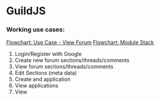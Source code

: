 # GuildJS

### Working use cases:

[Flowchart: Use Case - View Forum](https://docs.google.com/drawings/d/1MT5UQ_4UbH06UOn7vUwAV02DwuKFqMAEduZyjw26q7U/edit?usp=sharing)
[Flowchart: Module Stack](https://docs.google.com/drawings/d/1XE-v4wb5qGUK-2i1RqkeS5fE29CSsqvlkR69OaULeg0/edit?usp=sharing)
1. Login/Register with Google
2. Create new forum sections/threads/comments
3. View forum sections/threads/comments
4. Edit Sections (meta data)
5. Create and application
6. View applications
7. View
